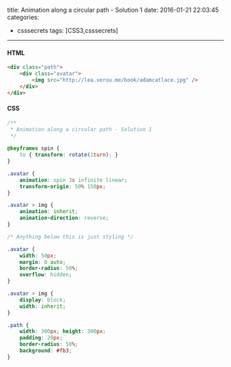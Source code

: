 ﻿title: Animation along a circular path - Solution 1
date: 2016-01-21 22:03:45
categories:
- csssecrets
tags: [CSS3,csssecrets]

---

#### **HTML**
``` html
<div class="path">
	<div class="avatar">
		<img src="http://lea.verou.me/book/adamcatlace.jpg" />
	</div>
</div>
```
<!-- more -->

#### **CSS**
``` css
/**
 * Animation along a circular path - Solution 1
 */
 
@keyframes spin {
	to { transform: rotate(1turn); }
}

.avatar {
	animation: spin 3s infinite linear;
	transform-origin: 50% 150px;
}

.avatar > img {
	animation: inherit;
	animation-direction: reverse;
}

/* Anything below this is just styling */

.avatar {
	width: 50px;
	margin: 0 auto;
	border-radius: 50%;
	overflow: hidden;
}

.avatar > img {
	display: block;
	width: inherit;
}

.path {
	width: 300px; height: 300px;
	padding: 20px;
	border-radius: 50%;
	background: #fb3;
}
```





